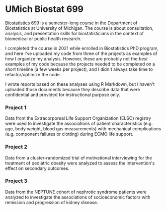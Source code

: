 # UMich Biostat 699

[Biostatistics 699](https://sph.umich.edu/admissions/courses/course.php?courseID=BIOSTAT699) is a semester-long course in the Department of Biostatistics at University of Michigan. The course is about consultation, analysis, and presentation skills for biostatisticians in the context of biomedical or public health research.

I completed the course in 2021 while enrolled in Biostatistics PhD program, and here I've uploaded my code from three of the projects as examples of how I organize my analysis. However, these are probably not the *best* examples of my code because the projects needed to be completed on a short timeline (a few weeks per project), and I didn't always take time to refactor/optimize the code.

I wrote reports based on these analyses using R Markdown, but I haven't uploaded those documents because they describe data that were confidential and provided for instructional purpose only.

### Project 1

Data from the Extracorporeal Life Support Organization (ELSO) registry were used to investigate the associations of patient characteristics (e.g. age, body weight, blood gas measurements) with mechanical complications (e.g. component failures or clotting) during ECMO life support.

### Project 2

Data from a cluster-randomized trial of motivational interviewing for the treatment of pediatric obesity were analyzed to assess the intervention's effect on secondary outcomes.

### Project 3

Data from the NEPTUNE cohort of nephrotic syndrome patients were analyzed to investigate the associations of socioeconomic factors with remission and progression of kidney disease.
